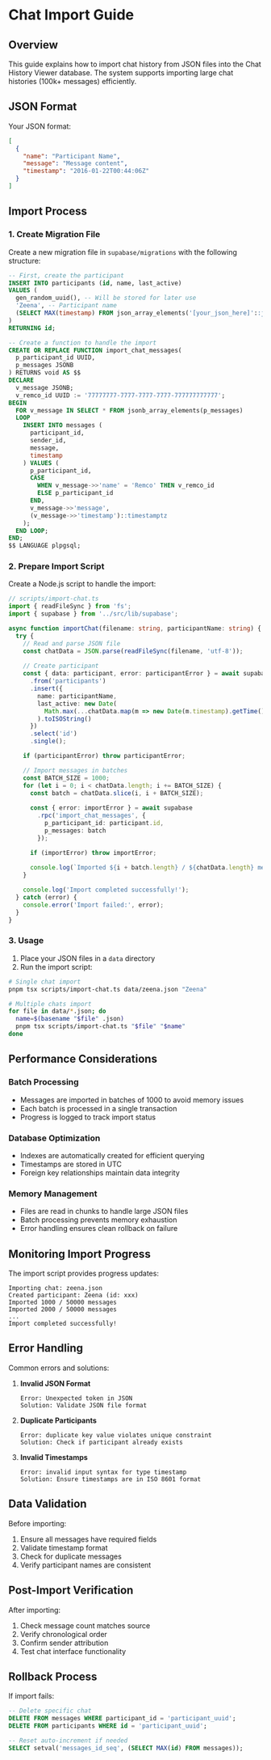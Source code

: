 # Chat Import Guide

## Overview

This guide explains how to import chat history from JSON files into the Chat History Viewer database. The system supports importing large chat histories (100k+ messages) efficiently.

## JSON Format

Your JSON format:
```json
[
  {
    "name": "Participant Name",
    "message": "Message content",
    "timestamp": "2016-01-22T00:44:06Z"
  }
]
```

## Import Process

### 1. Create Migration File

Create a new migration file in `supabase/migrations` with the following structure:

```sql
-- First, create the participant
INSERT INTO participants (id, name, last_active)
VALUES (
  gen_random_uuid(), -- Will be stored for later use
  'Zeena', -- Participant name
  (SELECT MAX(timestamp) FROM json_array_elements('[your_json_here]'::json) as t(timestamp))
)
RETURNING id;

-- Create a function to handle the import
CREATE OR REPLACE FUNCTION import_chat_messages(
  p_participant_id UUID,
  p_messages JSONB
) RETURNS void AS $$
DECLARE
  v_message JSONB;
  v_remco_id UUID := '77777777-7777-7777-7777-777777777777';
BEGIN
  FOR v_message IN SELECT * FROM jsonb_array_elements(p_messages)
  LOOP
    INSERT INTO messages (
      participant_id,
      sender_id,
      message,
      timestamp
    ) VALUES (
      p_participant_id,
      CASE 
        WHEN v_message->>'name' = 'Remco' THEN v_remco_id 
        ELSE p_participant_id 
      END,
      v_message->>'message',
      (v_message->>'timestamp')::timestamptz
    );
  END LOOP;
END;
$$ LANGUAGE plpgsql;
```

### 2. Prepare Import Script

Create a Node.js script to handle the import:

```typescript
// scripts/import-chat.ts
import { readFileSync } from 'fs';
import { supabase } from '../src/lib/supabase';

async function importChat(filename: string, participantName: string) {
  try {
    // Read and parse JSON file
    const chatData = JSON.parse(readFileSync(filename, 'utf-8'));
    
    // Create participant
    const { data: participant, error: participantError } = await supabase
      .from('participants')
      .insert({
        name: participantName,
        last_active: new Date(
          Math.max(...chatData.map(m => new Date(m.timestamp).getTime()))
        ).toISOString()
      })
      .select('id')
      .single();

    if (participantError) throw participantError;

    // Import messages in batches
    const BATCH_SIZE = 1000;
    for (let i = 0; i < chatData.length; i += BATCH_SIZE) {
      const batch = chatData.slice(i, i + BATCH_SIZE);
      
      const { error: importError } = await supabase
        .rpc('import_chat_messages', {
          p_participant_id: participant.id,
          p_messages: batch
        });

      if (importError) throw importError;
      
      console.log(`Imported ${i + batch.length} / ${chatData.length} messages`);
    }

    console.log('Import completed successfully!');
  } catch (error) {
    console.error('Import failed:', error);
  }
}
```

### 3. Usage

1. Place your JSON files in a `data` directory
2. Run the import script:

```bash
# Single chat import
pnpm tsx scripts/import-chat.ts data/zeena.json "Zeena"

# Multiple chats import
for file in data/*.json; do
  name=$(basename "$file" .json)
  pnpm tsx scripts/import-chat.ts "$file" "$name"
done
```

## Performance Considerations

### Batch Processing
- Messages are imported in batches of 1000 to avoid memory issues
- Each batch is processed in a single transaction
- Progress is logged to track import status

### Database Optimization
- Indexes are automatically created for efficient querying
- Timestamps are stored in UTC
- Foreign key relationships maintain data integrity

### Memory Management
- Files are read in chunks to handle large JSON files
- Batch processing prevents memory exhaustion
- Error handling ensures clean rollback on failure

## Monitoring Import Progress

The import script provides progress updates:
```
Importing chat: zeena.json
Created participant: Zeena (id: xxx)
Imported 1000 / 50000 messages
Imported 2000 / 50000 messages
...
Import completed successfully!
```

## Error Handling

Common errors and solutions:

1. **Invalid JSON Format**
   ```
   Error: Unexpected token in JSON
   Solution: Validate JSON file format
   ```

2. **Duplicate Participants**
   ```
   Error: duplicate key value violates unique constraint
   Solution: Check if participant already exists
   ```

3. **Invalid Timestamps**
   ```
   Error: invalid input syntax for type timestamp
   Solution: Ensure timestamps are in ISO 8601 format
   ```

## Data Validation

Before importing:
1. Ensure all messages have required fields
2. Validate timestamp format
3. Check for duplicate messages
4. Verify participant names are consistent

## Post-Import Verification

After importing:
1. Check message count matches source
2. Verify chronological order
3. Confirm sender attribution
4. Test chat interface functionality

## Rollback Process

If import fails:

```sql
-- Delete specific chat
DELETE FROM messages WHERE participant_id = 'participant_uuid';
DELETE FROM participants WHERE id = 'participant_uuid';

-- Reset auto-increment if needed
SELECT setval('messages_id_seq', (SELECT MAX(id) FROM messages));
```